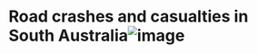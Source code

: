 # Road crashes and casualties in South Australia![image](https://user-images.githubusercontent.com/86605837/174222881-7ee6caff-980a-40b0-b103-6dba4ed7032a.png)
